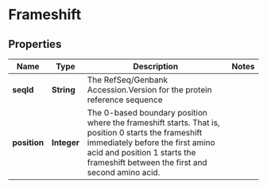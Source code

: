 # Frameshift

## Properties
Name | Type | Description | Notes
------------ | ------------- | ------------- | -------------
**seqId** | **String** | The RefSeq/Genbank Accession.Version for the protein reference sequence | 
**position** | **Integer** | The 0-based boundary position where the frameshift starts. That is, position 0 starts the frameshift immediately before the first amino acid and position 1 starts the frameshift between the first and second amino acid. | 
